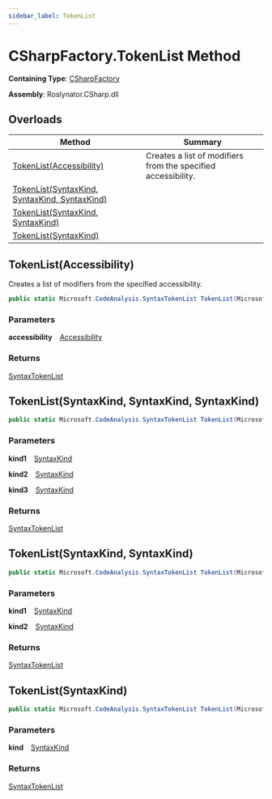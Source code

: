 ```yaml
---
sidebar_label: TokenList
---
```


# CSharpFactory\.TokenList Method

**Containing Type**: [CSharpFactory](../index.md)

**Assembly**: Roslynator\.CSharp\.dll

## Overloads

| Method | Summary |
| ------ | ------- |
| [TokenList(Accessibility)](#3748838306) | Creates a list of modifiers from the specified accessibility\. |
| [TokenList(SyntaxKind, SyntaxKind, SyntaxKind)](#1229634363) | |
| [TokenList(SyntaxKind, SyntaxKind)](#2344561993) | |
| [TokenList(SyntaxKind)](#4143969600) | |

<a id="3748838306"></a>

## TokenList\(Accessibility\) 

  
Creates a list of modifiers from the specified accessibility\.

```csharp
public static Microsoft.CodeAnalysis.SyntaxTokenList TokenList(Microsoft.CodeAnalysis.Accessibility accessibility)
```

### Parameters

**accessibility** &ensp; [Accessibility](https://docs.microsoft.com/en-us/dotnet/api/microsoft.codeanalysis.accessibility)

### Returns

[SyntaxTokenList](https://docs.microsoft.com/en-us/dotnet/api/microsoft.codeanalysis.syntaxtokenlist)

<a id="1229634363"></a>

## TokenList\(SyntaxKind, SyntaxKind, SyntaxKind\) 

```csharp
public static Microsoft.CodeAnalysis.SyntaxTokenList TokenList(Microsoft.CodeAnalysis.CSharp.SyntaxKind kind1, Microsoft.CodeAnalysis.CSharp.SyntaxKind kind2, Microsoft.CodeAnalysis.CSharp.SyntaxKind kind3)
```

### Parameters

**kind1** &ensp; [SyntaxKind](https://docs.microsoft.com/en-us/dotnet/api/microsoft.codeanalysis.csharp.syntaxkind)

**kind2** &ensp; [SyntaxKind](https://docs.microsoft.com/en-us/dotnet/api/microsoft.codeanalysis.csharp.syntaxkind)

**kind3** &ensp; [SyntaxKind](https://docs.microsoft.com/en-us/dotnet/api/microsoft.codeanalysis.csharp.syntaxkind)

### Returns

[SyntaxTokenList](https://docs.microsoft.com/en-us/dotnet/api/microsoft.codeanalysis.syntaxtokenlist)

<a id="2344561993"></a>

## TokenList\(SyntaxKind, SyntaxKind\) 

```csharp
public static Microsoft.CodeAnalysis.SyntaxTokenList TokenList(Microsoft.CodeAnalysis.CSharp.SyntaxKind kind1, Microsoft.CodeAnalysis.CSharp.SyntaxKind kind2)
```

### Parameters

**kind1** &ensp; [SyntaxKind](https://docs.microsoft.com/en-us/dotnet/api/microsoft.codeanalysis.csharp.syntaxkind)

**kind2** &ensp; [SyntaxKind](https://docs.microsoft.com/en-us/dotnet/api/microsoft.codeanalysis.csharp.syntaxkind)

### Returns

[SyntaxTokenList](https://docs.microsoft.com/en-us/dotnet/api/microsoft.codeanalysis.syntaxtokenlist)

<a id="4143969600"></a>

## TokenList\(SyntaxKind\) 

```csharp
public static Microsoft.CodeAnalysis.SyntaxTokenList TokenList(Microsoft.CodeAnalysis.CSharp.SyntaxKind kind)
```

### Parameters

**kind** &ensp; [SyntaxKind](https://docs.microsoft.com/en-us/dotnet/api/microsoft.codeanalysis.csharp.syntaxkind)

### Returns

[SyntaxTokenList](https://docs.microsoft.com/en-us/dotnet/api/microsoft.codeanalysis.syntaxtokenlist)


